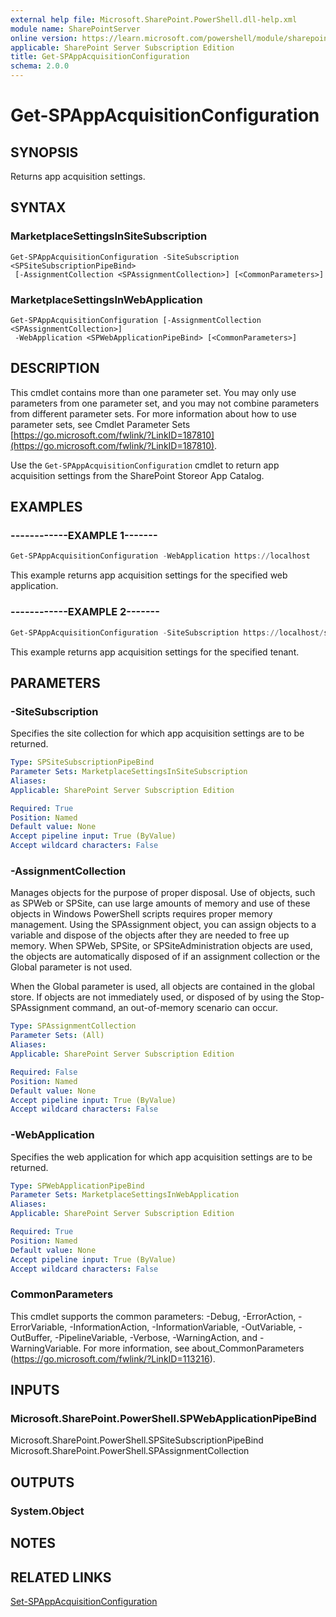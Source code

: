 ```yaml
---
external help file: Microsoft.SharePoint.PowerShell.dll-help.xml
module name: SharePointServer
online version: https://learn.microsoft.com/powershell/module/sharepoint-server/get-spappacquisitionconfiguration
applicable: SharePoint Server Subscription Edition
title: Get-SPAppAcquisitionConfiguration
schema: 2.0.0
---
```


# Get-SPAppAcquisitionConfiguration

## SYNOPSIS

Returns app acquisition settings.

## SYNTAX

### MarketplaceSettingsInSiteSubscription
```
Get-SPAppAcquisitionConfiguration -SiteSubscription <SPSiteSubscriptionPipeBind>
 [-AssignmentCollection <SPAssignmentCollection>] [<CommonParameters>]
```

### MarketplaceSettingsInWebApplication
```
Get-SPAppAcquisitionConfiguration [-AssignmentCollection <SPAssignmentCollection>]
 -WebApplication <SPWebApplicationPipeBind> [<CommonParameters>]
```

## DESCRIPTION

This cmdlet contains more than one parameter set.
You may only use parameters from one parameter set, and you may not combine parameters from different parameter sets.
For more information about how to use parameter sets, see Cmdlet Parameter Sets [https://go.microsoft.com/fwlink/?LinkID=187810](https://go.microsoft.com/fwlink/?LinkID=187810).

Use the `Get-SPAppAcquisitionConfiguration` cmdlet to return app acquisition settings from the SharePoint Storeor App Catalog.

## EXAMPLES

### ------------EXAMPLE 1------- 
```powershell
Get-SPAppAcquisitionConfiguration -WebApplication https://localhost
```

This example returns app acquisition settings for the specified web application.


### ------------EXAMPLE 2------- 
```powershell
Get-SPAppAcquisitionConfiguration -SiteSubscription https://localhost/sites/SharePointOnlineAdmin
```

This example returns app acquisition settings for the specified tenant.

## PARAMETERS

### -SiteSubscription

Specifies the site collection for which app acquisition settings are to be returned.

```yaml
Type: SPSiteSubscriptionPipeBind
Parameter Sets: MarketplaceSettingsInSiteSubscription
Aliases: 
Applicable: SharePoint Server Subscription Edition

Required: True
Position: Named
Default value: None
Accept pipeline input: True (ByValue)
Accept wildcard characters: False
```

### -AssignmentCollection

Manages objects for the purpose of proper disposal. Use of objects, such as SPWeb or SPSite, can use large amounts of memory and use of these objects in Windows PowerShell scripts requires proper memory management. Using the SPAssignment object, you can assign objects to a variable and dispose of the objects after they are needed to free up memory. When SPWeb, SPSite, or SPSiteAdministration objects are used, the objects are automatically disposed of if an assignment collection or the Global parameter is not used.

When the Global parameter is used, all objects are contained in the global store. If objects are not immediately used, or disposed of by using the Stop-SPAssignment command, an out-of-memory scenario can occur.

```yaml
Type: SPAssignmentCollection
Parameter Sets: (All)
Aliases: 
Applicable: SharePoint Server Subscription Edition

Required: False
Position: Named
Default value: None
Accept pipeline input: True (ByValue)
Accept wildcard characters: False
```

### -WebApplication

Specifies the web application for which app acquisition settings are to be returned.

```yaml
Type: SPWebApplicationPipeBind
Parameter Sets: MarketplaceSettingsInWebApplication
Aliases: 
Applicable: SharePoint Server Subscription Edition

Required: True
Position: Named
Default value: None
Accept pipeline input: True (ByValue)
Accept wildcard characters: False
```

### CommonParameters
This cmdlet supports the common parameters: -Debug, -ErrorAction, -ErrorVariable, -InformationAction, -InformationVariable, -OutVariable, -OutBuffer, -PipelineVariable, -Verbose, -WarningAction, and -WarningVariable. For more information, see about_CommonParameters (https://go.microsoft.com/fwlink/?LinkID=113216).

## INPUTS

### Microsoft.SharePoint.PowerShell.SPWebApplicationPipeBind
Microsoft.SharePoint.PowerShell.SPSiteSubscriptionPipeBind
Microsoft.SharePoint.PowerShell.SPAssignmentCollection

## OUTPUTS

### System.Object

## NOTES

## RELATED LINKS

[Set-SPAppAcquisitionConfiguration](Set-SPAppAcquisitionConfiguration.md)
